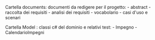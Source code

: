 Cartella documents: documenti da redigere per il progetto:
    - abstract
    - raccolta dei requisiti
    - analisi dei requisiti
    - vocabolario
    - casi d'uso e scenari
   
Cartella Model : classi c# del dominio e relativi test:
    - Impegno
    -CalendarioImpegni
